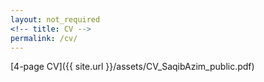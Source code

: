 ```yaml
---
layout: not_required
<!-- title: CV -->
permalink: /cv/
---
```


[4-page CV]({{ site.url }}/assets/CV_SaqibAzim_public.pdf)
